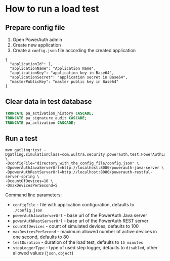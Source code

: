 # How to run a load test

## Prepare config file
1. Open PowerAuth admin
2. Create new application
3. Create a `config.json` file according the created application
```
{
  "applicationId": 1,
  "applicationName": "Application Name",
  "applicationKey": "application key in Base64",
  "applicationSecret": "application secret in Base64",
  "masterPublicKey": "master public key in Base64"
}
```

## Clear data in test database
```sql
TRUNCATE pa_activation_history CASCADE;
TRUNCATE pa_signature_audit CASCADE;
TRUNCATE pa_activation CASCADE;
```

## Run a test

```shell
mvn gatling:test -Dgatling.simulationClass=com.wultra.security.powerauth.test.PowerAuthLoadTest \
-DconfigFile="directory_with_the_config_file/config.json" \
-DpowerAuthJavaServerUrl=http://localhost:8080/powerauth-java-server \
-DpowerAuthRestServerUrl=http://localhost:8080/powerauth-restful-server-spring \
-DcountOfDevices=10 \
-DmaxDevicesPerSecond=5
```

Command line parameters:
- `configFile` - file with application configuration, defaults to `./config.json`
- `powerAuthJavaServerUrl` - base url of the PowerAuth Java server
- `powerAuthRestServerUrl` - base url of the PowerAuth REST server
- `countOfDevices` - count of simulated devices, defaults to 100
- `maxDevicesPerSecond` - maximum allowed number of active devices in one second, defaults to 80
- `testDuration` - duration of the load test, defaults to `15 minutes`
- `stepLoggerType` - type of used step logger, defaults to `disabled`, other allowed values (`json`, `object`)
